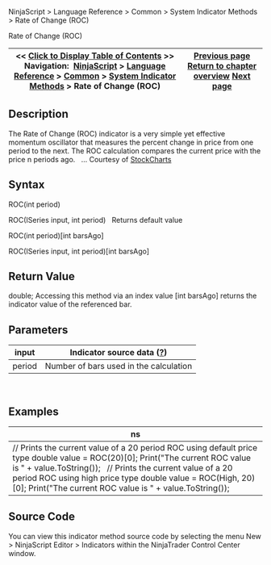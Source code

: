 ﻿
NinjaScript > Language Reference > Common > System Indicator Methods > Rate of Change (ROC)

Rate of Change (ROC)

| << [Click to Display Table of Contents](rate_of_change_roc.md) >> **Navigation:**     [NinjaScript](ninjascript.md) > [Language Reference](language_reference_wip.md) > [Common](common.md) > [System Indicator Methods](indicators.md) > Rate of Change (ROC) | [Previous page](range_indicator_rind.md) [Return to chapter overview](indicators.md) [Next page](regression_channel.md) |
| --- | --- |
## Description
The Rate of Change (ROC) indicator is a very simple yet effective momentum oscillator that measures the percent change in price from one period to the next. The ROC calculation compares the current price with the price n periods ago.
 
... Courtesy of [StockCharts](http://stockcharts.com/education/IndicatorAnalysis/indic_ROC.md)

## Syntax
ROC(int period)  

ROC(ISeries<double> input, int period)
 
Returns default value  

ROC(int period)[int barsAgo]  

ROC(ISeries<double> input, int period)[int barsAgo]

## Return Value
double; Accessing this method via an index value [int barsAgo] returns the indicator value of the referenced bar.

## Parameters

| input | Indicator source data ([?](valid_input_data_for_indicator.md)) |
| --- | --- |
| period | Number of bars used in the calculation |
 
## 
## Examples

| ns |
| --- |
| // Prints the current value of a 20 period ROC using default price type double value = ROC(20)[0]; Print("The current ROC value is " + value.ToString());   // Prints the current value of a 20 period ROC using high price type double value = ROC(High, 20)[0]; Print("The current ROC value is " + value.ToString()); |

## Source Code
You can view this indicator method source code by selecting the menu New > NinjaScript Editor > Indicators within the NinjaTrader Control Center window.
